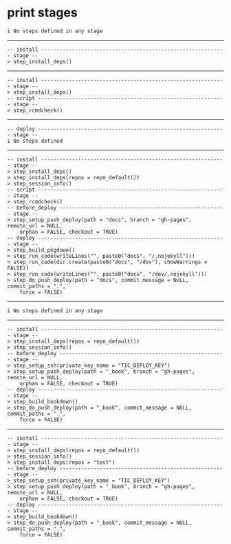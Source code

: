 # print stages

    i No steps defined in any stage

---

    -- install ------------------------------------------------------------ stage --
    > step_install_deps()

---

    -- install ------------------------------------------------------------ stage --
    > step_install_deps()
    -- script ------------------------------------------------------------- stage --
    > step_rcmdcheck()

---

    -- deploy ------------------------------------------------------------- stage --
    i No steps defined

---

    -- install ------------------------------------------------------------ stage --
    > step_install_deps()
    > step_install_deps(repos = repo_default())
    > step_session_info()
    -- script ------------------------------------------------------------- stage --
    > step_rcmdcheck()
    -- before_deploy ------------------------------------------------------ stage --
    > step_setup_push_deploy(path = "docs", branch = "gh-pages", remote_url = NULL, 
        orphan = FALSE, checkout = TRUE)
    -- deploy ------------------------------------------------------------- stage --
    > step_build_pkgdown()
    > step_run_code(writeLines("", paste0("docs", "/.nojekyll")))
    > step_run_code(dir.create(paste0("docs", "/dev"), showWarnings = FALSE))
    > step_run_code(writeLines("", paste0("docs", "/dev/.nojekyll")))
    > step_do_push_deploy(path = "docs", commit_message = NULL, commit_paths = ".", 
        force = FALSE)

---

    i No steps defined in any stage

---

    -- install ------------------------------------------------------------ stage --
    > step_install_deps(repos = repo_default())
    > step_session_info()
    -- before_deploy ------------------------------------------------------ stage --
    > step_setup_ssh(private_key_name = "TIC_DEPLOY_KEY")
    > step_setup_push_deploy(path = "_book", branch = "gh-pages", remote_url = NULL, 
        orphan = FALSE, checkout = TRUE)
    -- deploy ------------------------------------------------------------- stage --
    > step_build_bookdown()
    > step_do_push_deploy(path = "_book", commit_message = NULL, commit_paths = ".", 
        force = FALSE)

---

    -- install ------------------------------------------------------------ stage --
    > step_install_deps(repos = repo_default())
    > step_session_info()
    > step_install_deps(repos = "test")
    -- before_deploy ------------------------------------------------------ stage --
    > step_setup_ssh(private_key_name = "TIC_DEPLOY_KEY")
    > step_setup_push_deploy(path = "_book", branch = "gh-pages", remote_url = NULL, 
        orphan = FALSE, checkout = TRUE)
    -- deploy ------------------------------------------------------------- stage --
    > step_build_bookdown()
    > step_do_push_deploy(path = "_book", commit_message = NULL, commit_paths = ".", 
        force = FALSE)

